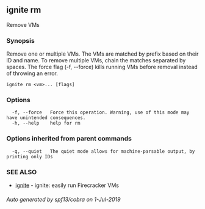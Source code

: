 ## ignite rm

Remove VMs

### Synopsis


Remove one or multiple VMs. The VMs are matched by prefix based
on their ID and name. To remove multiple VMs, chain the matches
separated by spaces. The force flag (-f, --force) kills running
VMs before removal instead of throwing an error.


```
ignite rm <vm>... [flags]
```

### Options

```
  -f, --force   Force this operation. Warning, use of this mode may have unintended consequences.
  -h, --help    help for rm
```

### Options inherited from parent commands

```
  -q, --quiet   The quiet mode allows for machine-parsable output, by printing only IDs
```

### SEE ALSO

* [ignite](ignite.md)	 - ignite: easily run Firecracker VMs

###### Auto generated by spf13/cobra on 1-Jul-2019
